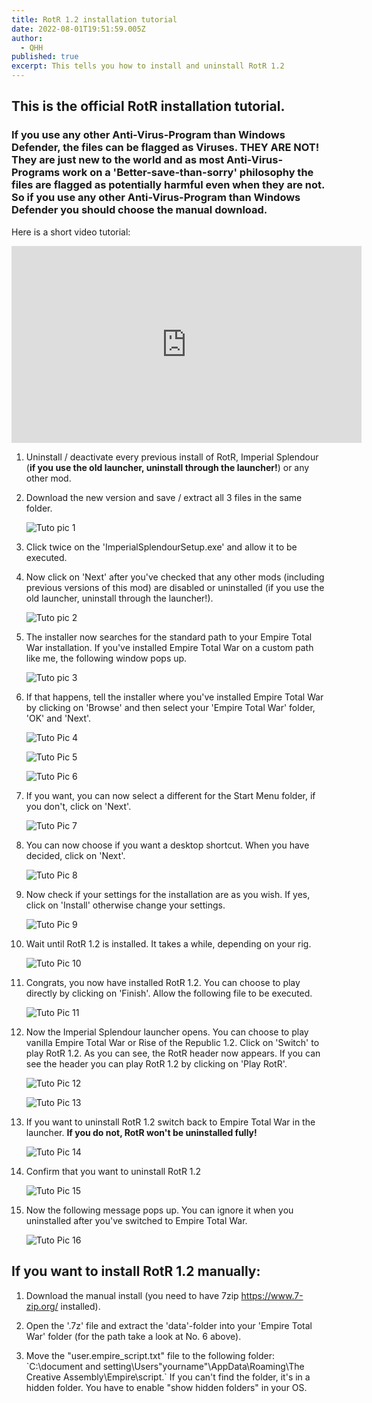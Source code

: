 ```yaml
---
title: RotR 1.2 installation tutorial
date: 2022-08-01T19:51:59.005Z
author:
  - QHH
published: true
excerpt: This tells you how to install and uninstall RotR 1.2
---
```

## This is the official RotR installation tutorial.

### If you use any other Anti-Virus-Program than Windows Defender, the files can be flagged as Viruses. **THEY ARE NOT!** They are just new to the world and as most Anti-Virus-Programs work on a 'Better-save-than-sorry' philosophy the files are flagged as potentially harmful even when they are not. **So if you use any other Anti-Virus-Program than Windows Defender you should choose the manual download.**

Here is a short video tutorial:

<iframe width="560" height="315" src="https://www.youtube-nocookie.com/embed/BFiJdG5XLu0" title="YouTube video player" frameborder="0" allow="accelerometer; autoplay; clipboard-write; encrypted-media; gyroscope; picture-in-picture" allowfullscreen></iframe>

1. Uninstall / deactivate every previous install of RotR, Imperial Splendour (**if you use the old launcher, uninstall through the launcher!**) or any other mod.
2. Download the new version and save / extract all 3 files in the same folder.

   ![Tuto pic 1](../_img/tuto1.png "Tuto pic 1")
3. Click twice on the 'ImperialSplendourSetup.exe' and allow it to be executed.
4. Now click on 'Next' after you've checked that any other mods (including previous versions of this mod) are disabled or uninstalled (if you use the old launcher, uninstall through the launcher!).

   ![Tuto pic 2](../_img/tuto2.png "Tuto pic 2")
5. The installer now searches for the standard path to your Empire Total War installation. If you've installed Empire Total War on a custom path like me, the following window pops up.

   ![Tuto pic 3](../_img/tuto3.png "Tuto pic 3")
6. If that happens, tell the installer where you've installed Empire Total War by clicking on 'Browse' and then select your 'Empire Total War' folder, 'OK' and 'Next'.

   ![Tuto Pic 4](../_img/tuto4.png "Tuto Pic 4")

   ![Tuto Pic 5](../_img/tuto5.png "Tuto Pic 5")

   ![Tuto Pic 6](../_img/tuto6.png "Tuto Pic 6")
7. If you want, you can now select a different for the Start Menu folder, if you don't, click on 'Next'.

   ![Tuto Pic 7](../_img/tuto7.png "Tuto Pic 7")
8. You can now choose if you want a desktop shortcut. When you have decided, click on 'Next'.

   ![Tuto Pic 8](../_img/tuto8.png "Tuto Pic 8")
9. Now check if your settings for the installation are as you wish. If yes, click on 'Install' otherwise change your settings.

   ![Tuto Pic 9](../_img/tuto9.png "Tuto Pic 9")
10. Wait until RotR 1.2 is installed. It takes a while, depending on your rig.

    ![Tuto Pic 10](../_img/tuto10.png "Tuto Pic 10")
11. Congrats, you now have installed RotR 1.2. You can choose to play directly by clicking on 'Finish'. Allow the following file to be executed.

    ![Tuto Pic 11](../_img/tuto11.png "Tuto Pic 11")
12. Now the Imperial Splendour launcher opens. You can choose to play vanilla Empire Total War or Rise of the Republic 1.2. Click on 'Switch' to play RotR 1.2. As you can see, the RotR header now appears. If you can see the header you can play RotR 1.2 by clicking on 'Play RotR'.

    ![Tuto Pic 12](../_img/tuto12.png "Tuto Pic 12")

    ![Tuto Pic 13](../_img/tuto13.png "Tuto Pic 13")
13. If you want to uninstall RotR 1.2 switch back to Empire Total War in the launcher. **If you do not, RotR won't be uninstalled fully!**

    ![Tuto Pic 14](../_img/tuto14.png "Tuto Pic 14")
14. Confirm that you want to uninstall RotR 1.2

    ![Tuto Pic 15](../_img/tuto15.png "Tuto Pic 15")
15. Now the following message pops up. You can ignore it when you uninstalled after you've switched to Empire Total War. 

    ![Tuto Pic 16](../_img/tuto16.png "Tuto Pic 16")

## If you want to install RotR 1.2 manually:

1. Download the manual install (you need to have 7zip https://www.7-zip.org/ installed).

2. Open the '.7z' file and extract the 'data'-folder into your 'Empire Total War' folder (for the path take a look at No. 6 above).

3. Move the "user.empire_script.txt" file to the following folder: \`C:\document and setting\Users\"yourname"\AppData\Roaming\The Creative Assembly\Empire\script.\` If you can't find the folder, it's in a hidden folder. You have to enable "show hidden folders" in your OS.